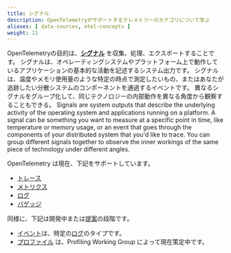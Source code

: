 ```yaml
---
title: シグナル
description: OpenTelemetryがサポートするテレメトリーのカテゴリについて学ぶ
aliases: [ data-sources, otel-concepts ]
weight: 11
---
```


OpenTelemetryの目的は、**[シグナル][signals]** を収集、処理、エクスポートすることです。
シグナルは、オペレーティングシステムやプラットフォーム上で動作しているアプリケーションの基本的な活動を記述するシステム出力です。
シグナルは、温度やメモリ使用量のような特定の時点で測定したいもの、またはあなたが追跡したい分散システムのコンポーネントを通過するイベントです。
異なるシグナルをグループ化して、同じテクノロジーの内部動作を異なる角度から観察することもできる。
Signals are system outputs that describe the underlying activity of the
operating system and applications running on a platform. A signal can be
something you want to measure at a specific point in time, like temperature or
memory usage, or an event that goes through the components of your distributed
system that you'd like to trace. You can group different signals together to
observe the inner workings of the same piece of technology under different
angles.

OpenTelemetry は現在、下記をサポートしています。

- [トレース](traces)
- [メトリクス](metrics)
- [ログ](logs)
- [バゲッジ](baggage)

同様に、下記は開発中または[提案][proposal]の段階です。

- [イベント][Events]は、特定の[ログ](logs)のタイプです。
- [プロファイル][Profiles] は、Profiling Working Group によって現在策定中です。

[Events]: /docs/specs/otel/logs/data-model/#events
[Profiles]: https://github.com/open-telemetry/opentelemetry-specification/blob/main/oteps/profiles/0212-profiling-vision.md
[proposal]: https://github.com/open-telemetry/opentelemetry-specification/tree/main/oteps/#readme
[signals]: /docs/specs/otel/glossary/#signals
